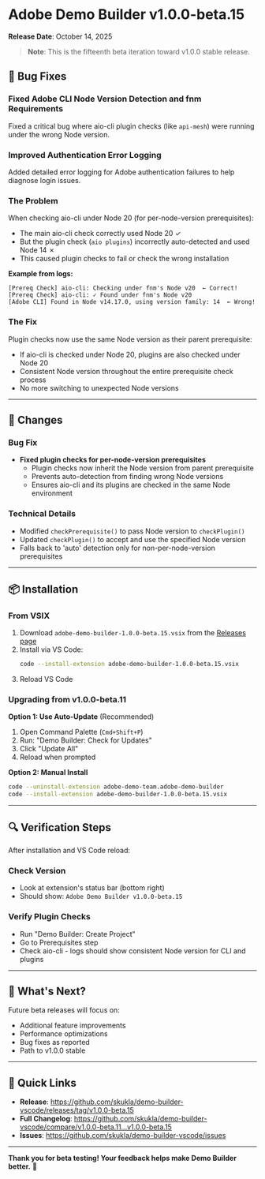 # Adobe Demo Builder v1.0.0-beta.15

**Release Date**: October 14, 2025

> **Note**: This is the fifteenth beta iteration toward v1.0.0 stable release.

## 🐛 Bug Fixes

### Fixed Adobe CLI Node Version Detection and fnm Requirements

Fixed a critical bug where aio-cli plugin checks (like `api-mesh`) were running under the wrong Node version.

### Improved Authentication Error Logging

Added detailed error logging for Adobe authentication failures to help diagnose login issues.

### The Problem

When checking aio-cli under Node 20 (for per-node-version prerequisites):
- The main aio-cli check correctly used Node 20  ✓
- But the plugin check (`aio plugins`) incorrectly auto-detected and used Node 14 ✗
- This caused plugin checks to fail or check the wrong installation

**Example from logs:**
```
[Prereq Check] aio-cli: Checking under fnm's Node v20  ← Correct!
[Prereq Check] aio-cli: ✓ Found under fnm's Node v20
[Adobe CLI] Found in Node v14.17.0, using version family: 14  ← Wrong!
```

### The Fix

Plugin checks now use the same Node version as their parent prerequisite:
- If aio-cli is checked under Node 20, plugins are also checked under Node 20
- Consistent Node version throughout the entire prerequisite check process
- No more switching to unexpected Node versions

---

## 📝 Changes

### Bug Fix
- **Fixed plugin checks for per-node-version prerequisites**
  - Plugin checks now inherit the Node version from parent prerequisite
  - Prevents auto-detection from finding wrong Node versions
  - Ensures aio-cli and its plugins are checked in the same Node environment

### Technical Details
- Modified `checkPrerequisite()` to pass Node version to `checkPlugin()`
- Updated `checkPlugin()` to accept and use the specified Node version
- Falls back to 'auto' detection only for non-per-node-version prerequisites

---

## 📦 Installation

### From VSIX

1. Download `adobe-demo-builder-1.0.0-beta.15.vsix` from the [Releases page](https://github.com/skukla/demo-builder-vscode/releases/tag/v1.0.0-beta.15)
2. Install via VS Code:
   ```bash
   code --install-extension adobe-demo-builder-1.0.0-beta.15.vsix
   ```
3. Reload VS Code

### Upgrading from v1.0.0-beta.11

**Option 1: Use Auto-Update** (Recommended)
1. Open Command Palette (`Cmd+Shift+P`)
2. Run: "Demo Builder: Check for Updates"
3. Click "Update All"
4. Reload when prompted

**Option 2: Manual Install**
```bash
code --uninstall-extension adobe-demo-team.adobe-demo-builder
code --install-extension adobe-demo-builder-1.0.0-beta.15.vsix
```

---

## 🔍 Verification Steps

After installation and VS Code reload:

### Check Version
- Look at extension's status bar (bottom right)
- Should show: `Adobe Demo Builder v1.0.0-beta.15`

### Verify Plugin Checks
- Run "Demo Builder: Create Project"
- Go to Prerequisites step
- Check aio-cli - logs should show consistent Node version for CLI and plugins

---

## 🚀 What's Next?

Future beta releases will focus on:
- Additional feature improvements
- Performance optimizations
- Bug fixes as reported
- Path to v1.0.0 stable

---

## 🔗 Quick Links

- **Release**: https://github.com/skukla/demo-builder-vscode/releases/tag/v1.0.0-beta.15
- **Full Changelog**: https://github.com/skukla/demo-builder-vscode/compare/v1.0.0-beta.11...v1.0.0-beta.15
- **Issues**: https://github.com/skukla/demo-builder-vscode/issues

---

**Thank you for beta testing! Your feedback helps make Demo Builder better.** 🙏

